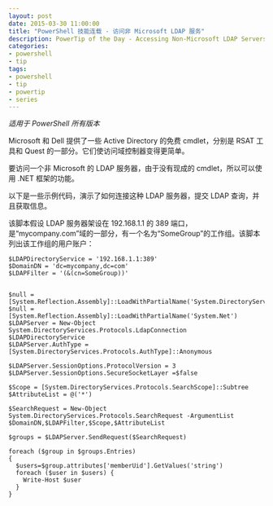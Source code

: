 ```yaml
---
layout: post
date: 2015-03-30 11:00:00
title: "PowerShell 技能连载 - 访问非 Microsoft LDAP 服务"
description: PowerTip of the Day - Accessing Non-Microsoft LDAP Servers
categories:
- powershell
- tip
tags:
- powershell
- tip
- powertip
- series
---
```

_适用于 PowerShell 所有版本_

Microsoft 和 Dell 提供了一些 Active Directory 的免费 cmdlet，分别是 RSAT 工具和 Quest 的一部分。它们使访问域控制器变得更简单。

要访问一个非 Microsoft 的 LDAP 服务器，由于没有现成的 cmdlet，所以可以使用 .NET 框架的功能。

以下是一些示例代码，演示了如何连接这种 LDAP 服务器，提交 LDAP 查询，并且获取信息。

该脚本假设 LDAP 服务器架设在 192.168.1.1 的 389 端口，是“mycompany.com”域的一部分，有一个名为“SomeGroup”的工作组。该脚本列出该工作组的用户账户：

    $LDAPDirectoryService = '192.168.1.1:389'
    $DomainDN = 'dc=mycompany,dc=com'
    $LDAPFilter = '(&(cn=SomeGroup))'
    
    
    $null = [System.Reflection.Assembly]::LoadWithPartialName('System.DirectoryServices.Protocols')
    $null = [System.Reflection.Assembly]::LoadWithPartialName('System.Net')
    $LDAPServer = New-Object System.DirectoryServices.Protocols.LdapConnection $LDAPDirectoryService
    $LDAPServer.AuthType = [System.DirectoryServices.Protocols.AuthType]::Anonymous
    
    $LDAPServer.SessionOptions.ProtocolVersion = 3
    $LDAPServer.SessionOptions.SecureSocketLayer =$false
     
    $Scope = [System.DirectoryServices.Protocols.SearchScope]::Subtree
    $AttributeList = @('*')
    
    $SearchRequest = New-Object System.DirectoryServices.Protocols.SearchRequest -ArgumentList $DomainDN,$LDAPFilter,$Scope,$AttributeList
    
    $groups = $LDAPServer.SendRequest($SearchRequest)
    
    foreach ($group in $groups.Entries) 
    {
      $users=$group.attributes['memberUid'].GetValues('string')
      foreach ($user in $users) {
        Write-Host $user
      }
    }

<!--本文国际来源：[Accessing Non-Microsoft LDAP Servers](http://community.idera.com/powershell/powertips/b/tips/posts/accessing-non-microsoft-ldap-servers)-->
